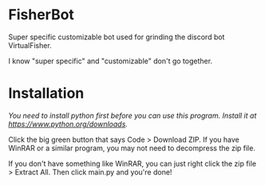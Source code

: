 # FisherBot

Super specific customizable bot used for grinding the discord bot VirtualFisher.

I know "super specific" and "customizable" don't go together.


# Installation

*You need to install python first before you can use this program. Install it at https://www.python.org/downloads.*

Click the big green button that says Code > Download ZIP. If you have WinRAR or a similar program, you may not need to decompress the zip file.

If you don't have something like WinRAR, you can just right click the zip file > Extract All.
Then click main.py and you're done!
